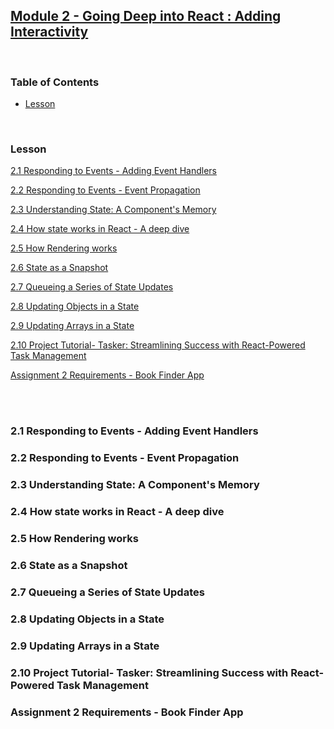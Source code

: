 ## [Module 2 - Going Deep into React : Adding Interactivity](module-2.md)

<br/>

### Table of Contents

- [Lesson](#lesson)

<br/>

### Lesson

[2.1 Responding to Events - Adding Event Handlers](./modules/module-2/#2-1-responding-to-events-adding-event-handlers)

[2.2 Responding to Events - Event Propagation](./modules/module-2/#2-2-responding-to-events-event-propagation)

[2.3 Understanding State: A Component's Memory](./modules/module-2/#2-3-understanding-state-a-component-s-memory)

[2.4 How state works in React - A deep dive](./modules/module-2/#2-4-how-state-works-in-react-a-deep-dive)

[2.5 How Rendering works](./modules/module-2/#2-5-how-rendering-works)

[2.6 State as a Snapshot](./modules/module-2/#2-6-state-as-a-snapshot)

[2.7 Queueing a Series of State Updates](./modules/module-2/#2-7-queueing-a-series-of-state-updates)

[2.8 Updating Objects in a State](./modules/module-2/#2-8-updating-objects-in-a-state)

[2.9 Updating Arrays in a State](./modules/module-2/#2-9-updating-arrays-in-a-state)

[2.10 Project Tutorial- Tasker: Streamlining Success with React-Powered Task Management](./modules/module-2/#2-10-project-tutorial-tasker-streamlining-success-with-react-powered-task-management)

[Assignment 2 Requirements - Book Finder App](./modules/module-2/#assignment-2-requirements-book-finder-app)

<br/>
<br/>

### 2.1 Responding to Events - Adding Event Handlers



### 2.2 Responding to Events - Event Propagation



### 2.3 Understanding State: A Component's Memory



### 2.4 How state works in React - A deep dive



### 2.5 How Rendering works



### 2.6 State as a Snapshot



### 2.7 Queueing a Series of State Updates



### 2.8 Updating Objects in a State



### 2.9 Updating Arrays in a State



### 2.10 Project Tutorial- Tasker: Streamlining Success with React-Powered Task Management



### Assignment 2 Requirements - Book Finder App

